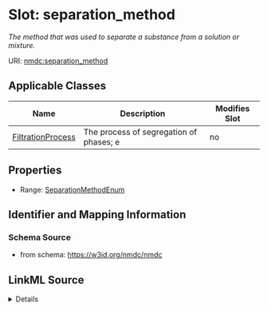 # Slot: separation_method


_The method that was used to separate a substance from a solution or mixture._



URI: [nmdc:separation_method](https://w3id.org/nmdc/separation_method)



<!-- no inheritance hierarchy -->




## Applicable Classes

| Name | Description | Modifies Slot |
| --- | --- | --- |
[FiltrationProcess](FiltrationProcess.md) | The process of segregation of phases; e |  no  |







## Properties

* Range: [SeparationMethodEnum](SeparationMethodEnum.md)





## Identifier and Mapping Information







### Schema Source


* from schema: https://w3id.org/nmdc/nmdc




## LinkML Source

<details>
```yaml
name: separation_method
description: The method that was used to separate a substance from a solution or mixture.
from_schema: https://w3id.org/nmdc/nmdc
rank: 1000
domain: FiltrationProcess
alias: separation_method
domain_of:
- FiltrationProcess
range: SeparationMethodEnum

```
</details>